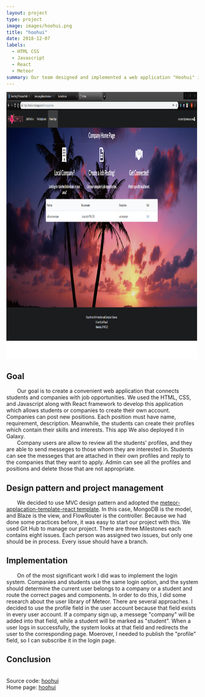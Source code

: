 ```yaml
---
layout: project
type: project
image: images/hoohui.png
title: "hoohui"
date: 2018-12-07
labels:
  - HTML CSS
  - Javascript
  - React
  - Meteor
summary: Our team designed and implemented a web application "Hoohui" in React framewrok, and it connects students and companies with careers. 
---
```

<img class="medium" width="500" height="700" src="../images/companyhome.PNG">
<h2> Goal</h2>
<div style="text-indent:2em">
 Our goal is to create a convenient web application that connects students and companies with job opportunities.  We used the HTML, CSS, and Javascript along with React framework to develop this application which allows students or companies to create their own account. Companies can post new positions. Each position must have name, requirement, description. Meanwhile, the students can create their profiles which contain their skills and interests. This app We also deployed it in Galaxy.
</div>
<div style="text-indent:2em">
    Company users are allow to review all the students' profiles, and they are able to send messeges to those whom they are interested in. Students can see the messeges that are attached in their own profiles and reply to the companies that they want to apply. Admin can see all the profiles and positions and delete those that are not appropriate.
</div>  
 
<h2> Design pattern and project management </h2>
<div style="text-indent:2em">
  We decided to use MVC design pattern and adopted the <a href="https://ics-software-engineering.github.io/meteor-application-template-react/" >meteor-applacation-template-react template</a>. In this case, MongoDB is the model, and Blaze is the view, and FlowRouter is the controller. Because we had done some practices before, it was easy to start our project with this. 
 We used Git Hub to manage our project. There are three Milestones each contains eight issues. Each person was assigned two issues, but only one should be in process. Every issue should have a branch. 
</div>

<h2> Implementation </h2>
<div style="text-indent:2em">
On of the most significant work I did was to implement the login system. Companies and students use the same login option, and the system should determine the current user belongs to a company or a student and route the correct pages and components. In order to do this, I did some research about the user library of Meteor. There are several approaches. I decided to use the profile field in the user account because that field exists in every user account. If a company sign up, a messege "company" will be added into that field, while a student will be marked as "student". When a user logs in successfully, the system looks at that field and redirects the user to the corresponding page. Moerover, I needed to publish the "profile" field, so I can subscribe it in the login page. 
</div>

<h2> Conclusion </h2>
<div style="text-indent:2em">

</div>

<br/>
<div>Source code: <a href="https://github.com/ho-ohui/hoohui"><i class="large github icon"></i>hoohui</a></div>
<div>Home page: <a href="https://ho-ohui.github.io/">hoohui</a></div>
